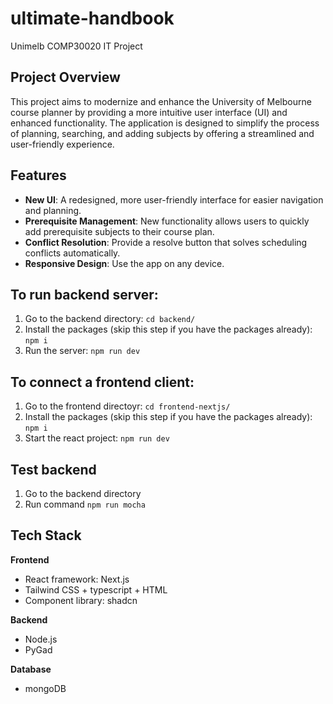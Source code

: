 # ultimate-handbook

Unimelb COMP30020 IT Project

## Project Overview

This project aims to modernize and enhance the University of Melbourne course planner by providing a more intuitive user interface (UI) and enhanced functionality. The application is designed to simplify the process of planning, searching, and adding subjects by offering a streamlined and user-friendly experience.

## Features

- **New UI**: A redesigned, more user-friendly interface for easier navigation and planning.
- **Prerequisite Management**: New functionality allows users to quickly add prerequisite subjects to their course plan.
- **Conflict Resolution**: Provide a resolve button that solves scheduling conflicts automatically.
- **Responsive Design**: Use the app on any device.

## To run backend server:

1. Go to the backend directory: `cd backend/`
2. Install the packages (skip this step if you have the packages already): `npm i`
3. Run the server: `npm run dev`

## To connect a frontend client:

1. Go to the frontend directoyr: `cd frontend-nextjs/`
2. Install the packages (skip this step if you have the packages already): `npm i`
3. Start the react project: `npm run dev`

## Test backend

1. Go to the backend directory
2. Run command `npm run mocha`

## Tech Stack

**Frontend**

- React framework: Next.js
- Tailwind CSS + typescript + HTML
- Component library: shadcn

**Backend**

- Node.js
- PyGad

**Database**

- mongoDB
